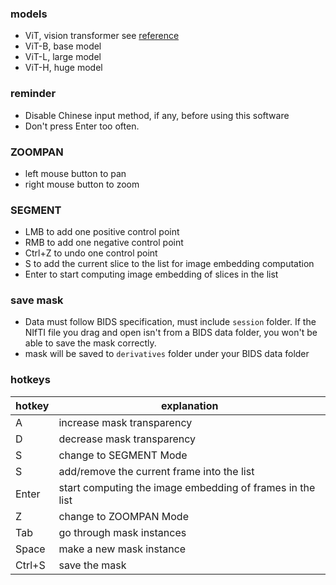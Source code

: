 ### models
- ViT, vision transformer see [reference](http://arxiv.org/abs/2010.11929)
- ViT-B, base model
- ViT-L, large model
- ViT-H, huge model

### reminder
- Disable Chinese input method, if any, before using this software
- Don't press Enter too often.

### ZOOMPAN
- left mouse button to pan
- right mouse button to zoom

### SEGMENT
- LMB to add one positive control point
- RMB to add one negative control point
- Ctrl+Z to undo one control point
- S to add the current slice to the list for image embedding computation
- Enter to start computing image embedding of slices in the list

### save mask
- Data must follow BIDS specification, must include `session` folder. If the NIfTI file you drag and open isn't from a BIDS data folder, you won't be able to save the mask correctly.
- mask will be saved to `derivatives` folder under your BIDS data folder

### hotkeys
| hotkey | explanation                                               |
| ------ | --------------------------------------------------------- |
| A      | increase mask transparency                                |
| D      | decrease mask transparency                                |
| S      | change to SEGMENT Mode                                    |
| S      | add/remove the current frame into the list                |
| Enter  | start computing the image embedding of frames in the list |
| Z      | change to ZOOMPAN Mode                                    |
| Tab    | go through mask instances                                 |
| Space  | make a new mask instance                                  |
| Ctrl+S | save the mask                                             |